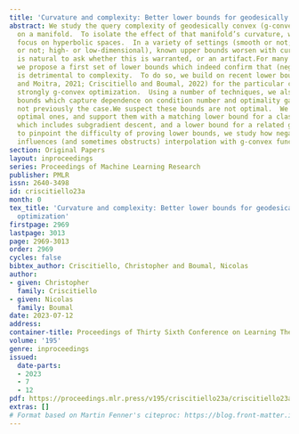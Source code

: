 ```yaml
---
title: 'Curvature and complexity: Better lower bounds for geodesically convex optimization'
abstract: We study the query complexity of geodesically convex (g-convex) optimization
  on a manifold.  To isolate the effect of that manifold’s curvature, we primarily
  focus on hyperbolic spaces.  In a variety of settings (smooth or not; strongly g-convex
  or not; high- or low-dimensional), known upper bounds worsen with curvature.  It
  is natural to ask whether this is warranted, or an artifact.For many such settings,
  we propose a first set of lower bounds which indeed confirm that (negative) curvature
  is detrimental to complexity.  To do so, we build on recent lower bounds (Hamilton
  and Moitra, 2021; Criscitiello and Boumal, 2022) for the particular case of smooth,
  strongly g-convex optimization.  Using a number of techniques, we also secure lower
  bounds which capture dependence on condition number and optimality gap, which was
  not previously the case.We suspect these bounds are not optimal.  We conjecture
  optimal ones, and support them with a matching lower bound for a class of algorithms
  which includes subgradient descent, and a lower bound for a related game.  Lastly,
  to pinpoint the difficulty of proving lower bounds, we study how negative curvature
  influences (and sometimes obstructs) interpolation with g-convex functions.
section: Original Papers
layout: inproceedings
series: Proceedings of Machine Learning Research
publisher: PMLR
issn: 2640-3498
id: criscitiello23a
month: 0
tex_title: 'Curvature and complexity: Better lower bounds for geodesically convex
  optimization'
firstpage: 2969
lastpage: 3013
page: 2969-3013
order: 2969
cycles: false
bibtex_author: Criscitiello, Christopher and Boumal, Nicolas
author:
- given: Christopher
  family: Criscitiello
- given: Nicolas
  family: Boumal
date: 2023-07-12
address: 
container-title: Proceedings of Thirty Sixth Conference on Learning Theory
volume: '195'
genre: inproceedings
issued:
  date-parts:
  - 2023
  - 7
  - 12
pdf: https://proceedings.mlr.press/v195/criscitiello23a/criscitiello23a.pdf
extras: []
# Format based on Martin Fenner's citeproc: https://blog.front-matter.io/posts/citeproc-yaml-for-bibliographies/
---
```

